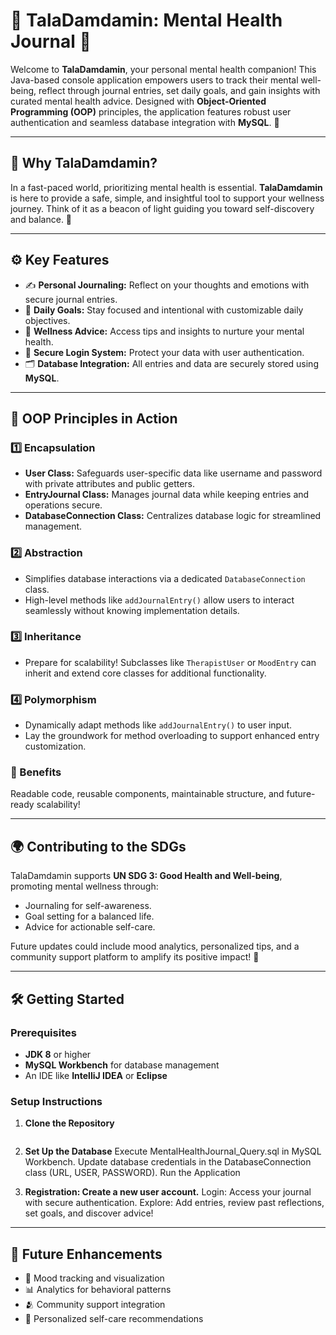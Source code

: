 # 🌼 **TalaDamdamin: Mental Health Journal** 🌼

Welcome to **TalaDamdamin**, your personal mental health companion! This Java-based console application empowers users to track their mental well-being, reflect through journal entries, set daily goals, and gain insights with curated mental health advice. Designed with **Object-Oriented Programming (OOP)** principles, the application features robust user authentication and seamless database integration with **MySQL**. 🌟

---

## 🧠 **Why TalaDamdamin?**

In a fast-paced world, prioritizing mental health is essential. **TalaDamdamin** is here to provide a safe, simple, and insightful tool to support your wellness journey. Think of it as a beacon of light guiding you toward self-discovery and balance. 💙

---

## ⚙️ **Key Features**

- ✍️ **Personal Journaling:** Reflect on your thoughts and emotions with secure journal entries.
- 🎯 **Daily Goals:** Stay focused and intentional with customizable daily objectives.
- 🌱 **Wellness Advice:** Access tips and insights to nurture your mental health.
- 🔐 **Secure Login System:** Protect your data with user authentication.
- 🗂️ **Database Integration:** All entries and data are securely stored using **MySQL**.

---

## 🚀 **OOP Principles in Action**

### **1️⃣ Encapsulation**
- **User Class:** Safeguards user-specific data like username and password with private attributes and public getters.  
- **EntryJournal Class:** Manages journal data while keeping entries and operations secure.  
- **DatabaseConnection Class:** Centralizes database logic for streamlined management.

### **2️⃣ Abstraction**
- Simplifies database interactions via a dedicated `DatabaseConnection` class.  
- High-level methods like `addJournalEntry()` allow users to interact seamlessly without knowing implementation details.

### **3️⃣ Inheritance**
- Prepare for scalability! Subclasses like `TherapistUser` or `MoodEntry` can inherit and extend core classes for additional functionality.  

### **4️⃣ Polymorphism**
- Dynamically adapt methods like `addJournalEntry()` to user input.  
- Lay the groundwork for method overloading to support enhanced entry customization.

### **🎉 Benefits**
Readable code, reusable components, maintainable structure, and future-ready scalability!  

---

## 🌍 **Contributing to the SDGs**

TalaDamdamin supports **UN SDG 3: Good Health and Well-being**, promoting mental wellness through:  
- Journaling for self-awareness.  
- Goal setting for a balanced life.  
- Advice for actionable self-care.

Future updates could include mood analytics, personalized tips, and a community support platform to amplify its positive impact! 🌟  

---

## 🛠️ **Getting Started**

### **Prerequisites**
- **JDK 8** or higher  
- **MySQL Workbench** for database management  
- An IDE like **IntelliJ IDEA** or **Eclipse**  

### **Setup Instructions**

1. **Clone the Repository**  
   ```bash

2. **Set Up the Database**
Execute MentalHealthJournal_Query.sql in MySQL Workbench.
Update database credentials in the DatabaseConnection class (URL, USER, PASSWORD).
Run the Application

3. **Registration: Create a new user account.**
Login: Access your journal with secure authentication.
Explore: Add entries, review past reflections, set goals, and discover advice!

---

## 🎨 **Future Enhancements**

- 🌈 Mood tracking and visualization  
- 📊 Analytics for behavioral patterns  
- 🫂 Community support integration  
- 🎯 Personalized self-care recommendations  
